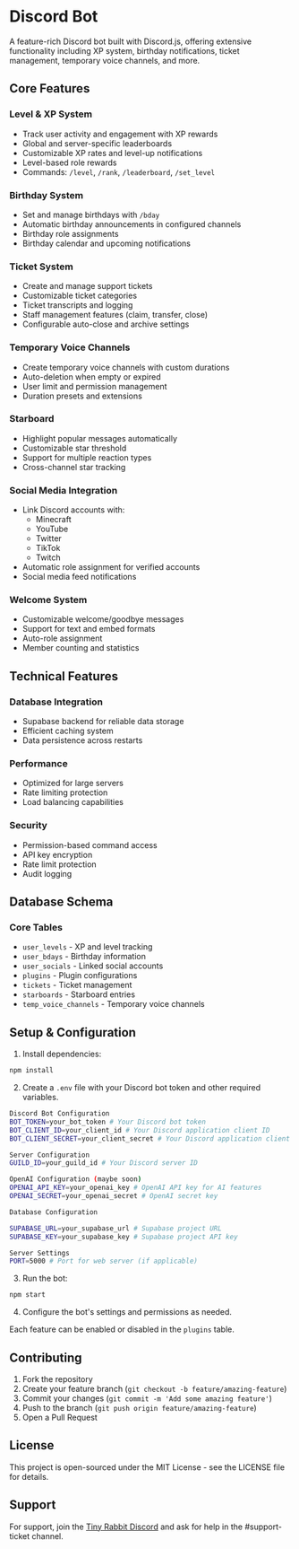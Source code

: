 # Discord Bot

A feature-rich Discord bot built with Discord.js, offering extensive functionality including XP system, birthday notifications, ticket management, temporary voice channels, and more.

## Core Features

### Level & XP System
- Track user activity and engagement with XP rewards
- Global and server-specific leaderboards
- Customizable XP rates and level-up notifications
- Level-based role rewards
- Commands: `/level`, `/rank`, `/leaderboard`, `/set_level`

### Birthday System
- Set and manage birthdays with `/bday`
- Automatic birthday announcements in configured channels
- Birthday role assignments
- Birthday calendar and upcoming notifications

### Ticket System
- Create and manage support tickets
- Customizable ticket categories
- Ticket transcripts and logging
- Staff management features (claim, transfer, close)
- Configurable auto-close and archive settings

### Temporary Voice Channels
- Create temporary voice channels with custom durations
- Auto-deletion when empty or expired
- User limit and permission management
- Duration presets and extensions

### Starboard
- Highlight popular messages automatically
- Customizable star threshold
- Support for multiple reaction types
- Cross-channel star tracking

### Social Media Integration
- Link Discord accounts with:
  - Minecraft
  - YouTube
  - Twitter
  - TikTok
  - Twitch
- Automatic role assignment for verified accounts
- Social media feed notifications

### Welcome System
- Customizable welcome/goodbye messages
- Support for text and embed formats
- Auto-role assignment
- Member counting and statistics

## Technical Features

### Database Integration
- Supabase backend for reliable data storage
- Efficient caching system
- Data persistence across restarts

### Performance
- Optimized for large servers
- Rate limiting protection
- Load balancing capabilities

### Security
- Permission-based command access
- API key encryption
- Rate limit protection
- Audit logging

## Database Schema

### Core Tables
- `user_levels` - XP and level tracking
- `user_bdays` - Birthday information
- `user_socials` - Linked social accounts
- `plugins` - Plugin configurations
- `tickets` - Ticket management
- `starboards` - Starboard entries
- `temp_voice_channels` - Temporary voice channels

## Setup & Configuration

1. Install dependencies:

```bash
npm install
```

2. Create a `.env` file with your Discord bot token and other required variables.

```bash
Discord Bot Configuration
BOT_TOKEN=your_bot_token # Your Discord bot token
BOT_CLIENT_ID=your_client_id # Your Discord application client ID
BOT_CLIENT_SECRET=your_client_secret # Your Discord application client secret

Server Configuration
GUILD_ID=your_guild_id # Your Discord server ID

OpenAI Configuration (maybe soon)
OPENAI_API_KEY=your_openai_key # OpenAI API key for AI features
OPENAI_SECRET=your_openai_secret # OpenAI secret key

Database Configuration

SUPABASE_URL=your_supabase_url # Supabase project URL
SUPABASE_KEY=your_supabase_key # Supabase project API key

Server Settings
PORT=5000 # Port for web server (if applicable)
```

3. Run the bot:

```bash
npm start
```

4. Configure the bot's settings and permissions as needed.

Each feature can be enabled or disabled in the `plugins` table.

## Contributing

1. Fork the repository
2. Create your feature branch (`git checkout -b feature/amazing-feature`)
3. Commit your changes (`git commit -m 'Add some amazing feature'`)
4. Push to the branch (`git push origin feature/amazing-feature`)
5. Open a Pull Request

## License

This project is open-sourced under the MIT License - see the LICENSE file for details.

## Support

For support, join the [Tiny Rabbit Discord](https://discord.gg/RfBydgJpmU) and ask for help in the #support-ticket channel.
